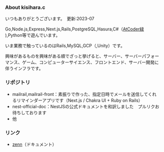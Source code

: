 ### About kisihara.c
いつもありがとうございます。　更新:2023-07

Go,Node.js,Express,Next.js,Rails,PostgreSQL,Hasura,C#（[AtCoder緑](https://atcoder.jp/users/kisihara_c) ),Python等で遊んでいます。

いま業務で触っているのはRails,MySQL,GCP（,Unity）です。

興味があるものを興味がある順でざっと挙げると、サーバー、サーバーパフォーマンス、ゲーム、コンピューターサイエンス、フロントエンド、サーバー開発に伴うインフラです。

### リポジトリ
- mailrail,mailrail-front：素振りで作った、指定日時でメールを送信してくれるリマインダーアプリです（Next.js / Chakra UI + Ruby on Rails）
- nest-official-doc：NestJSの公式ドキュメントを和訳しました　プルリクお待ちしております
- 他

### リンク
- [zenn](https://zenn.dev/kisihara_c/books)（ドキュメント）


<!--
**kisihara-c/kisihara-c** is a ✨ _special_ ✨ repository because its `README.md` (this file) appears on your GitHub profile.

Here are some ideas to get you started:

- 🔭 I’m currently working on ...
- 🌱 I’m currently learning ...
- 👯 I’m looking to collaborate on ...
- 🤔 I’m looking for help with ...
- 💬 Ask me about ...
- 📫 How to reach me: ...
- 😄 Pronouns: ...
- ⚡ Fun fact: ...
-->

